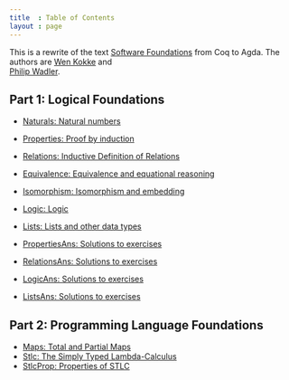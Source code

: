 ```yaml
---
title  : Table of Contents
layout : page
---
```


This is a rewrite of the text [Software Foundations](
https://softwarefoundations.cis.upenn.edu/current/index.html
)
from Coq to Agda. The authors are 
[Wen Kokke](
https://github.com/wenkokke
)
and  
[Philip Wadler](
http://homepages.inf.ed.ac.uk/wadler/
).

## Part 1: Logical Foundations

<!--
  - [Basics: Functional Programming in Agda]({{ "/Basics" | relative_url }})
-->

  - [Naturals: Natural numbers](Naturals)
  - [Properties: Proof by induction](Properties)
  - [Relations: Inductive Definition of Relations](Relations)
  - [Equivalence: Equivalence and equational reasoning](Equivalence)
  - [Isomorphism: Isomorphism and embedding](Isomorphism)
  - [Logic: Logic](Logic)
  - [Lists: Lists and other data types](Lists)

  - [PropertiesAns: Solutions to exercises](PropertiesAns) 
  - [RelationsAns: Solutions to exercises](RelationsAns) 
  - [LogicAns: Solutions to exercises](LogicAns)
  - [ListsAns: Solutions to exercises](ListsAns)

## Part 2: Programming Language Foundations

  - [Maps: Total and Partial Maps](Maps)
  - [Stlc: The Simply Typed Lambda-Calculus](Stlc)
  - [StlcProp: Properties of STLC](StlcProp)

